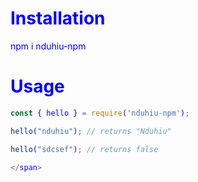 <span style="color: blue;">

# Installation

npm i nduhiu-npm

# Usage

```js
const { hello } = require('nduhiu-npm');

hello("nduhiu"); // returns "Nduhiu"

hello("sdcsef"); // returns false

</span>
